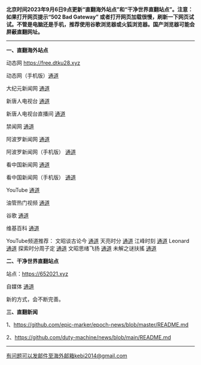 **北京时间2023年9月6日9点更新“直翻海外站点”和“干净世界直翻站点”。注意：如果打开网页提示“502 Bad Gateway” 或者打开网页加载很慢，刷新一下网页试试。不管是电脑还是手机，推荐使用谷歌浏览器或火狐浏览器。国产浏览器可能会屏蔽直翻网址。**

***

**一、直翻海外站点**

动态网 https://free.dtku28.xyz

动态网（手机版）[通道](https://free.dtku28.xyz/21) 

大纪元新闻网 [通道](https://free.dtku28.xyz/90) 

新唐人电视台 [通道](https://free.dtku28.xyz/4) 

新唐人电视台直播间 [通道](https://free.dtku28.xyz/44) 

禁闻网 [通道](https://free.dtku28.xyz/3) 

阿波罗新闻网 [通道](https://free.dtku28.xyz/7) 

阿波罗新闻网（手机版） [通道](https://free.dtku28.xyz/53) 

看中国新闻网 [通道](https://free.dtku28.xyz/26) 

看中国新闻网（手机版） [通道](https://free.dtku28.xyz/54) 

YouTube [通道](https://free.dtku28.xyz/45) 

油管热门视频 [通道](https://free.dtku28.xyz/55) 

谷歌 [通道](https://free.dtku28.xyz/62) 

维基百科 [通道](https://free.dtku28.xyz/63) 

YouTube频道推荐： 文昭谈古论今 [通道](https://free.dtku28.xyz/46)  天亮时分 [通道](https://free.dtku28.xyz/47)  江峰时刻 [通道](https://free.dtku28.xyz/48)  Leonard [通道](https://free.dtku28.xyz/49)  探索时分周子定 [通道](https://free.dtku28.xyz/50) 文昭思绪飞扬 [通道](https://free.dtku28.xyz/51) 未解之谜扶搖 [通道](https://free.dtku28.xyz/52) 


**二、干净世界直翻站点**

站点：https://652021.xyz

自媒体 [通道](https://652021.xyz/zh-CN?tab=cat19)

新的方式，会不断完善。

**三、直翻新闻**

1、https://github.com/epic-marker/epoch-news/blob/master/README.md

2、https://github.com/duty-machine/news/blob/main/README.md

***


有问题可以发邮件至海外邮箱kebi2014@gmail.com